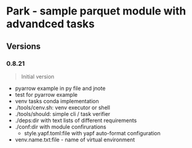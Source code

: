 # Park - sample parquet module with advandced tasks

## Versions

### 0.8.21

> Initial version

- pyarrow example in py file and jnote
- test for pyarrow example
- venv tasks conda implementation
- ./tools/cenv.sh:  venv executor or shell
- ./tools/should:  simple cli / task verifier
- ./deps:dir with text lists of different requirements
- ./conf:dir with module confirurations
    - style.yapf.toml:file with yapf auto-format configuration
- venv.name.txt:file - name of virtual environment


